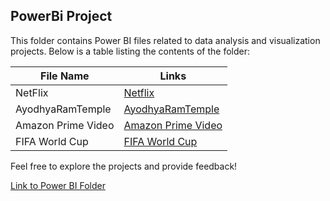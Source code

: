 ## PowerBi Project


This folder contains Power BI files related to data analysis and visualization projects. Below is a table listing the contents of the folder:

| File Name      | Links                              |
|----------------|-------------------------------------------|
| NetFlix  | [Netflix](https://github.com/shrutipitale/PowerBi/tree/71254b46c184c8068953070e5640b70f92ead449/Netflix)|       
| AyodhyaRamTemple  |[AyodhyaRamTemple](https://github.com/shrutipitale/PowerBi/tree/5892de7366d13757184c76f8e22f511575ecdfb7/AyodhyaRamTemple)|       
| Amazon Prime Video | [Amazon Prime Video](https://github.com/shrutipitale/PowerBi/tree/3f55d6e9282dafd5ec71ab3546c66d56bf79bcde/Amazon%20Prime)|   
| FIFA World Cup | [FIFA World Cup](https://github.com/shrutipitale/PowerBi/blob/abdd63d55e870a54757eea933050a52ac1633b04/FIFA%20World%20Cup/README.md)|   


Feel free to explore the projects and provide feedback!

[Link to Power BI Folder](https://github.com/shrutipitale/PowerBi)
